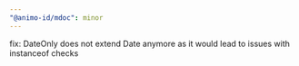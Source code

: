 ```yaml
---
"@animo-id/mdoc": minor
---
```


fix: DateOnly does not extend Date anymore as it would lead to issues with instanceof checks
